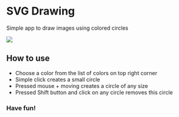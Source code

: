 # SVG Drawing

Simple app to draw images using colored circles

![](http://i63.tinypic.com/2vxq43o.png)

## How to use
* Choose a color from the list of colors on top right corner
* Simple click creates a small circle
* Pressed mouse + moving creates a circle of any size
* Pressed Shift button and click on any circle removes this circle

### Have fun!
